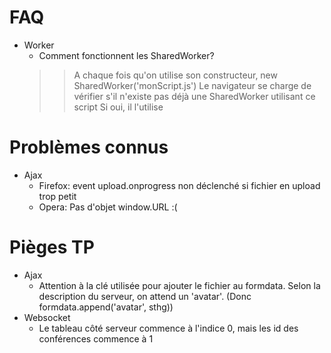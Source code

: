  # FAQ

 - Worker
    - Comment fonctionnent les SharedWorker?
    >> A chaque fois qu'on utilise son constructeur, new SharedWorker('monScript.js')
    Le navigateur se charge de vérifier s'il n'existe pas déjà une SharedWorker utilisant ce script
    Si oui, il l'utilise

 # Problèmes connus

 - Ajax
    - Firefox: event upload.onprogress non déclenché si fichier en upload trop petit
    - Opera: Pas d'objet window.URL :(

 # Pièges TP

 - Ajax
    - Attention à la clé utilisée pour ajouter le fichier au formdata. Selon la description du serveur, on attend un 'avatar'.
    (Donc formdata.append('avatar', sthg))
 - Websocket
    - Le tableau côté serveur commence à l'indice 0, mais les id des conférences commence à 1
